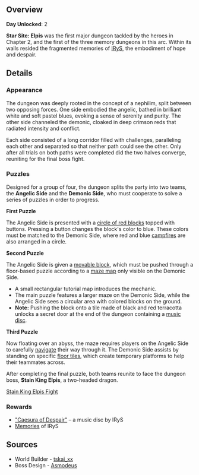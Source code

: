 <!-- title: Star Site: Elpis -->
<!-- quote: Your one true idol, now sit back and enjoy the show! -->
<!-- chapters: 1 -->
<!-- images: (Star Site: Elpis Overview #1), (Star Site: Elpis Overview #2), (Star Site: Elpis Overview #3), (Star Site: Elpis Overview #4), (Star Site: Elpis Icon), (Dungeon Boss: Stain King Elpis) -->
<!-- model: false -->

## Overview

**Day Unlocked**: 2

**Star Site: Elpis** was the first major dungeon tackled by the heroes in Chapter 2, and the first of the three memory dungeons in this arc. Within its walls resided the fragmented memories of [IRyS](#entry:irys-entry), the embodiment of hope and despair.

## Details

### Appearance

The dungeon was deeply rooted in the concept of a nephilim, split between two opposing forces. One side embodied the angelic, bathed in brilliant white and soft pastel blues, evoking a sense of serenity and purity. The other side channeled the demonic, cloaked in deep crimson reds that radiated intensity and conflict.

Each side consisted of a long corridor filled with challenges, paralleling each other and separated so that neither path could see the other. Only after all trials on both paths were completed did the two halves converge, reuniting for the final boss fight.

### Puzzles

Designed for a group of four, the dungeon splits the party into two teams, the **Angelic Side** and the **Demonic Side**, who must cooperate to solve a series of puzzles in order to progress.

**First Puzzle**

The Angelic Side is presented with a [circle of red blocks](https://www.youtube.com/live/axlJjQQ_rzU?si=MAqpJXpQJXmj2K6e&t=3573) topped with buttons. Pressing a button changes the block's color to blue. These colors must be matched to the Demonic Side, where red and blue [campfires](https://www.youtube.com/live/NSOuyMjCxPI?si=03CadFAr7PQ8DJvd&t=4524) are also arranged in a circle.

**Second Puzzle**

The Angelic Side is given a [movable block](https://www.youtube.com/live/axlJjQQ_rzU?si=DDnmLpQW0CXpggdp&t=3694), which must be pushed through a floor-based puzzle according to a [maze map](https://www.youtube.com/live/NSOuyMjCxPI?si=wgLETZiPN-WpX7qy&t=4666) only visible on the Demonic Side.

- A small rectangular tutorial map introduces the mechanic.
- The main puzzle features a larger maze on the Demonic Side, while the Angelic Side sees a circular area with colored blocks on the ground.
- **Note:** Pushing the block onto a tile made of black and red terracotta unlocks a secret door at the end of the dungeon containing a [music disc](https://www.youtube.com/live/A97SrozF36w?si=zNzhwalpOc_S6Tu_&t=7429).

**Third Puzzle**

Now floating over an abyss, the maze requires players on the Angelic Side to carefully [navigate](https://www.youtube.com/live/axlJjQQ_rzU?si=8ijRq_d2gpa0y5mv&t=4273) their way through it. The Demonic Side assists by standing on specific [floor tiles](https://www.youtube.com/live/NSOuyMjCxPI?si=8UiI1wWq3zOPqzNm&t=5227), which create temporary platforms to help their teammates across.

After completing the final puzzle, both teams reunite to face the dungeon boss, **Stain King Elpis**, a two-headed dragon.

[Stain King Elpis Fight](#embed:https://www.youtube.com/live/axlJjQQ_rzU?si=imMOupLj1UxTJV2C&t=5896)

### Rewards

- ["Caesura of Despair"](https://youtu.be/vBNI979XyoE?si=J7NPq-J5GJfAt8iP) – a music disc by IRyS
- [Memories](https://www.youtube.com/watch?v=5uaWaQg4pnM) of IRyS

## Sources

- World Builder - [tskai_xx](https://x.com/tskai_xx/status/1919701535896043963/photo/1)
- Boss Design - [Asmodeus](#out:https://www.youtube.com/watch?v=o3-fzH3MgfE&feature=youtu.be)
